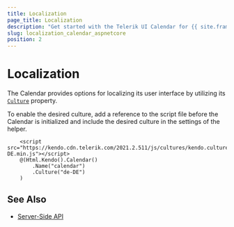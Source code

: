 ```yaml
---
title: Localization
page_title: Localization
description: "Get started with the Telerik UI Calendar for {{ site.framework }} and translate its messages for different culture locales."
slug: localization_calendar_aspnetcore
position: 2
---
```


# Localization

The Calendar provides options for localizing its user interface by utilizing its [`Culture`](/api/Kendo.Mvc.UI.Fluent/CalendarBuilder#culturesystemstring) property.

To enable the desired culture, add a reference to the script file before the Calendar is initialized and include the desired culture in the settings of the helper.

```
    <script src="https://kendo.cdn.telerik.com/2021.2.511/js/cultures/kendo.culture.de-DE.min.js"></script>
    @(Html.Kendo().Calendar()
        .Name("calendar")
        .Culture("de-DE")
    )
```

## See Also

* [Server-Side API](/api/calendar)
